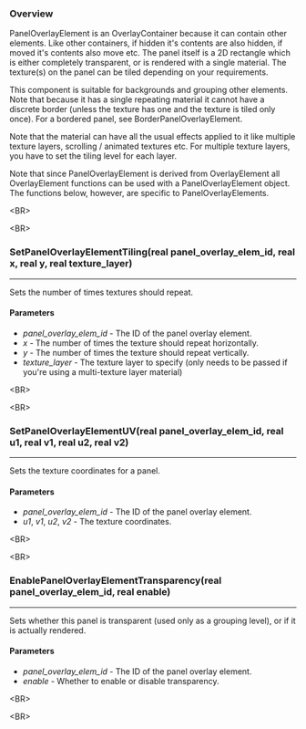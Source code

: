 ### Overview ###
PanelOverlayElement is an OverlayContainer because it can contain other elements. Like other containers, if hidden it's contents are also hidden, if moved it's contents also move etc. The panel itself is a 2D rectangle which is either completely transparent, or is rendered with a single material. The texture(s) on the panel can be tiled depending on your requirements.

This component is suitable for backgrounds and grouping other elements. Note that because it has a single repeating material it cannot have a discrete border (unless the texture has one and the texture is tiled only once). For a bordered panel, see BorderPanelOverlayElement.

Note that the material can have all the usual effects applied to it like multiple texture layers, scrolling / animated textures etc. For multiple texture layers, you have to set the tiling level for each layer.

Note that since PanelOverlayElement is derived from OverlayElement all OverlayElement functions can be used with a PanelOverlayElement object.  The functions below, however, are specific to PanelOverlayElements.


&lt;BR&gt;




&lt;BR&gt;


### SetPanelOverlayElementTiling(real panel\_overlay\_elem\_id, real x, real y, real texture\_layer) ###

---

Sets the number of times textures should repeat.
#### Parameters ####
  * _panel\_overlay\_elem\_id_ - The ID of the panel overlay element.
  * _x_ - The number of times the texture should repeat horizontally.
  * _y_ - The number of times the texture should repeat vertically.
  * _texture\_layer_ - The texture layer to specify (only needs to be passed if you're using a multi-texture layer material)


&lt;BR&gt;




&lt;BR&gt;


### SetPanelOverlayElementUV(real panel\_overlay\_elem\_id, real u1, real v1, real u2, real v2) ###

---

Sets the texture coordinates for a panel.
#### Parameters ####
  * _panel\_overlay\_elem\_id_ - The ID of the panel overlay element.
  * _u1_, _v1_, _u2_, _v2_ - The texture coordinates.


&lt;BR&gt;




&lt;BR&gt;


### EnablePanelOverlayElementTransparency(real panel\_overlay\_elem\_id, real enable) ###

---

Sets whether this panel is transparent (used only as a grouping level), or if it is actually rendered.
#### Parameters ####
  * _panel\_overlay\_elem\_id_ - The ID of the panel overlay element.
  * _enable_ - Whether to enable or disable transparency.


&lt;BR&gt;




&lt;BR&gt;

